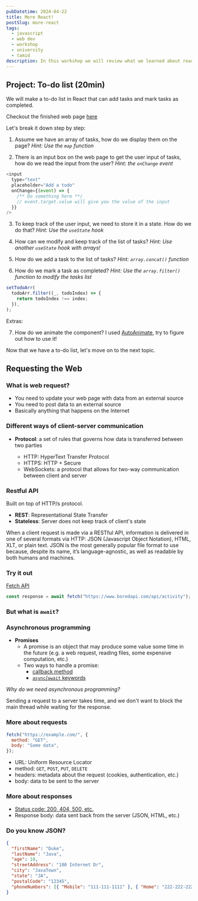 ```yaml
---
pubDatetime: 2024-04-22
title: More React!
postSlug: more-react
tags:
  - javascript
  - web dev
  - workshop
  - university
  - tamid
description: In this workshop we will review what we learned about react by doing a project and get started with async JavaScript.
---
```


## Project: To-do list (20min)

We will make a to-do list in React that can add tasks and mark tasks as completed.

Checkout the finished web page [here](https://tamid-web-dev-nextjs.vercel.app/todo)

Let's break it down step by step:

1. Assume we have an array of tasks, how do we display them on the page? _Hint: Use the `map` function_

2. There is an input box on the web page to get the user input of tasks, how do we read the input from the user? _Hint: the `onChange` event_

```javascript
<input
  type="text"
  placeholder="Add a todo"
  onChange={(event) => {
    /** Do something here **/
    // event.target.value will give you the value of the input
  }}
/>
```

3. To keep track of the user input, we need to store it in a state. How do we do that? _Hint: Use the `useState` hook_

4. How can we modify and keep track of the list of tasks? _Hint: Use another `useState` hook with arrays!_

5. How do we add a task to the list of tasks? _Hint: `array.concat()` function_

6. How do we mark a task as completed? _Hint: Use the `array.filter()` function to modify the tasks list_

```javascript
setTodoArr(
  todoArr.filter((_, todoIndex) => {
    return todoIndex !== index;
  }),
);
```

Extras:

7. How do we animate the component? I used [AutoAnimate](https://auto-animate.formkit.com/#installation), try to figure out how to use it!

Now that we have a to-do list, let's move on to the next topic.

## Requesting the Web

### What is web request?

- You need to update your web page with data from an external source
- You need to post data to an external source
- Basically anything that happens on the Internet

### Different ways of client-server communication

- **Protocol**: a set of rules that governs how data is transferred between two parties

  - HTTP: HyperText Transfer Protocol
  - HTTPS: HTTP + Secure
  - WebSockets: a protocol that allows for two-way communication between client and server

### Restful API

Built on top of HTTP/s protocol.

- **REST**: Representational State Transfer
- **Stateless**: Server does not keep track of client's state

When a client request is made via a RESTful API, information is delivered in one of several formats via HTTP: JSON (Javascript Object Notation), HTML, XLT, or plain text. JSON is the most generally popular file format to use because, despite its name, it’s language-agnostic, as well as readable by both humans and machines.

### Try it out

[Fetch API](https://developer.mozilla.org/en-US/docs/Web/API/Fetch_API/Using_Fetch)

```javascript
const response = await fetch("https://www.boredapi.com/api/activity");
```

### But what is `await`?

### Asynchronous programming

- **Promises**
  - A promise is an object that may produce some value some time in the future (e.g. a web request, reading files, some expensive computation, etc.)
  - Two ways to handle a promise:
    - [callback method](https://www.w3schools.com/js/js_promise.asp)
    - [`async`/`await` keywords](https://www.w3schools.com/js/js_async.asp)

_Why do we need asynchronous programming?_

Sending a request to a server takes time, and we don't want to block the main thread while waiting for the response.

### More about requests

```javascript
fetch("https://example.com/", {
  method: "GET",
  body: "Some data",
});
```

- URL: Uniform Resource Locator
- method: `GET`, `POST`, `PUT`, `DELETE`
- headers: metadata about the request (cookies, authentication, etc.)
- body: data to be sent to the server

### More about responses

- [Status code: 200, 404, 500, etc.](https://developer.mozilla.org/en-US/docs/Web/HTTP/Status)
- Response body: data sent back from the server (JSON, HTML, etc.)

### Do you know JSON?

```json
{
  "firstName": "Duke",
  "lastName": "Java",
  "age": 18,
  "streetAddress": "100 Internet Dr",
  "city": "JavaTown",
  "state": "JA",
  "postalCode": "12345",
  "phoneNumbers": [{ "Mobile": "111-111-1111" }, { "Home": "222-222-2222" }]
}
```
